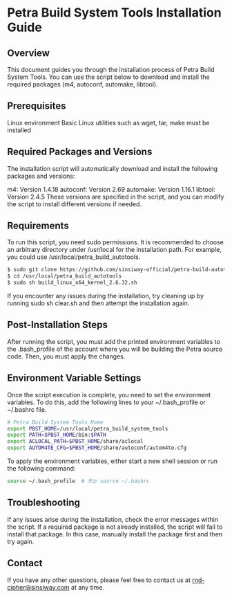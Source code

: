 # Petra Build System Tools Installation Guide
## Overview
This document guides you through the installation process of Petra Build System Tools. You can use the script below to download and install the required packages (m4, autoconf, automake, libtool).

## Prerequisites

Linux environment
Basic Linux utilities such as wget, tar, make must be installed

## Required Packages and Versions
The installation script will automatically download and install the following packages and versions:

m4: Version 1.4.18
autoconf: Version 2.69
automake: Version 1.16.1
libtool: Version 2.4.5
These versions are specified in the script, and you can modify the script to install different versions if needed.

## Requirements

To run this script, you need sudo permissions. It is recommended to choose an arbitrary directory under /usr/local for the installation path. For example, you could use /usr/local/petra_build_autotools.

```bash
$ sudo git clone https://github.com/sinsiway-official/petra-build-autotools.git /usr/local/petra_build_autotools 
$ cd /usr/local/petra_build_autotools 
$ sudo sh build_linux_x64_kernel_2.6.32.sh
```

If you encounter any issues during the installation, try cleaning up by running sudo sh clear.sh and then attempt the installation again.

## Post-Installation Steps

After running the script, you must add the printed environment variables to the .bash_profile of the account where you will be building the Petra source code. Then, you must apply the changes.

## Environment Variable Settings
Once the script execution is complete, you need to set the environment variables. To do this, add the following lines to your ~/.bash_profile or ~/.bashrc file.

```bash
# Petra Build System Tools Home 
export PBST_HOME=/usr/local/petra_build_system_tools
export PATH=$PBST_HOME/bin:$PATH
export ACLOCAL_PATH=$PBST_HOME/share/aclocal
export AUTOM4TE_CFG=$PBST_HOME/share/autoconf/autom4te.cfg
```

To apply the environment variables, either start a new shell session or run the following command:

```bash
source ~/.bash_profile  # 또는 source ~/.bashrc
```

## Troubleshooting

If any issues arise during the installation, check the error messages within the script.
If a required package is not already installed, the script will fail to install that package. In this case, manually install the package first and then try again.

## Contact

If you have any other questions, please feel free to contact us at rnd-cipher@sinsiway.com at any time.
